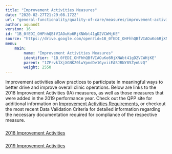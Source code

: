 ```yaml
---
title: "Improvement Activities Measures"
date: "2020-02-27T21:29:08.172Z"
url: "general-functionality/quality-of-care/measures/improvement-activities-measures.html"
author: aquandt
version: 16
id: "1B_0fEDI_OHFhhQBfVIAOuKo6RjXNWbt41gD2VCWHjKE"
source: "https://drive.google.com/open?id=1B_0fEDI_OHFhhQBfVIAOuKo6RjXNWbt41gD2VCWHjKE"
menu:
    main:
        name: "Improvement Activities Measures"
        identifier: "1B_0fEDI_OHFhhQBfVIAOuKo6RjXNWbt41gD2VCWHjKE"
        parent: "1ZFrvk1XjXGNKZ0lwYpndDv1GyviiEASJRNY85ZynUzQ"
        weight: 2550
---
```









Improvement activities allow practices to participate in meaningful ways to better drive and improve overall clinic operations. Below are links to the 2018 Improvement Activities (IA) measures, as well as those measures that were added in the 2019 performance year. Check out the QPP site for additional information on [Improvement Activities Requirements](https://qpp.cms.gov/mips/improvement-activities), or checkout the most recent Data Validation Criteria for detailed information regarding the necessary documentation required for compliance of the respective measure.







### 

[2018 Improvement Activities](improvement-activities-measures/2018-improvement-activities.html)







### 

[2019 Improvement Activities](improvement-activities-measures/2019-improvement-activities.html)



